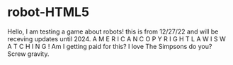 # robot-HTML5
Hello, I am testing a game about robots!
this is from 12/27/22 and will be receving updates until 2024.
A M E R I C A N C O P Y R I G H T L A W I S W A T C H I N G !
Am I getting paid for this?
I love The Simpsons do you?
Screw gravity.
